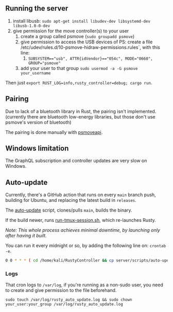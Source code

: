 ## Running the server

1. install libusb: `sudo apt-get install libudev-dev libsystemd-dev libusb-1.0-0-dev`
2. give permission for the move controller(s) to your user
    1. create a group called psmove (`sudo groupadd psmove`)
    2. give permission to access the USB devices of PS: create a file
       /etc/udev/rules.d/10-psmove-hidraw-permissions.rules`, with this line:
        1. `SUBSYSTEM=="usb", ATTR{idVendor}=="054c", MODE="0660", GROUP="psmove"`
    3. add your user to that group `sudo usermod -a -G psmove your_username`

Then just `export RUST_LOG=info,rusty_controller=debug; cargo run`.

## Pairing

Due to lack of a bluetooth library in Rust, the pairing isn't implemented. (currently there are bluetooth low-energy
libraries, but those don't use psmove's version of bluetooth)

The pairing is done manually with [psmoveapi](https://github.com/thp/psmoveapi).

## Windows limitation

The GraphQL subscription and controller updates are very slow on Windows.

## Auto-update

Currently, there's a GitHub action that runs on every `main` branch push, building for Ubuntu, and replacing the latest
build in `releases`.

The [auto-update](scripts/auto-update.sh) script, clones/pulls `main`, builds the binary.

If the build newer, runs [run-tmux-session.sh](scripts/run-tmux-session.sh), which re-launches Rusty.

_Note: This whole process achieves minimal downtime, by launching only after having it built._

You can run it every midnight or so, by adding the following line on: `crontab -e`.

```bash
0 0 * * * ( cd /home/kali/RustyController && cp server/scripts/auto-update.sh /tmp/rusty-auto-update.sh && bash /tmp/rusty-auto-update.sh >> /var/log/rusty-auto-update.log 2>&1 )
```

### Logs

That cron logs to `/var/log`, if you're running as a non-sudo user, you need to create and give permission to the file
beforehand.

`sudo touch /var/log/rusty_auto_update.log && sudo chown your_user:your_group /var/log/rusty_auto_update.log`
